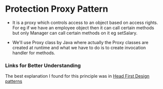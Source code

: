 # Protection Proxy Pattern

- It is a proxy which controls access to an object based on access rights. For eg if we have an employee object then it can call certain methods but only Manager can call certain methods on it eg setSalary.

- We'll use Proxy class by Java where actually the Proxy classes are created at runtime and what we have to do is to create invocation handler for methods.

### Links for Better Understanding

The best explanation I found for this principle was in [Head First Design patterns](http://shop.oreilly.com/product/9780596007126.do)